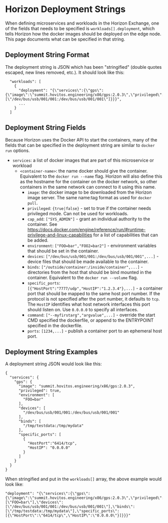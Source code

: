 # Horizon Deployment Strings

When defining microservices and workloads in the Horizon Exchange, one of the fields that needs to be specified is `workloads[].deployment`, which tells Horizon how the docker images should be deployed on the edge node. This page documents what can be specified in that string.

## Deployment String Format

The deployment string is JSON which has been "stringified" (double quotes escaped, new lines removed, etc.). It should look like this:

```
  "workloads": [
    {
      "deployment": "{\"services\":{\"gps\":{\"image\":\"summit.hovitos.engineering/x86/gps:2.0.3\",\"privileged\":true,\"devices\":[\"/dev/bus/usb/001/001:/dev/bus/usb/001/001\"]}}}",
      ...
    }
  ]
```

## Deployment String Fields

Because Horizon uses the Docker API to start the containers, many of the fields that can be specified in the deployment string are similar to `docker run` options.

- `services`: a list of docker images that are part of this microservice or workload
  - `<container-name>`: the name docker should give the container. Equivalent to the `docker run --name` flag. Horizon will also define this as the hostname for the container on the docker network, so other containers in the same network can connect to it using this name.
    - `image`: the docker image to be downloaded from the Horizon image server. The same name:tag format as used for `docker pull`.
    - `privileged`: `{true|false}` - set to true if the container needs privileged mode. Can not be used for workloads.
    - `cap_add`: `["SYS_ADMIN"]` - grant an individual authority to the container. See https://docs.docker.com/engine/reference/run/#runtime-privilege-and-linux-capabilities for a list of capabilities that can be added.
    - `environment`: `["FOO=bar","FOO2=bar2"]` - environment variables that should be set in the container.
    - `devices`: `["/dev/bus/usb/001/001:/dev/bus/usb/001/001",...]` - device files that should be made available to the container.
    - `binds`: `["/outside/container:/inside/container",...]` - directories from the host that should be bind mounted in the container. Equivalent to the `docker run --volume` flag.
    - `specific_ports`: `[{"HostPort":"7777/udp","HostIP":"1.2.3.4"},...]` - a container port that should be mapped to the same host port number. If the protocol is not specified after the port number, it defaults to `tcp`. The `HostIP` identifies what host network interfaces this port should listen on. Use `0.0.0.0` to specify all interfaces.
    - `command`: `["--myfirstarg","argvalue",...]` - override the start CMD specified the dockerfile, or append to the ENTRYPOINT specified in the dockerfile.
    - `ports`: `[1234,...]` - publish a container port to an ephemeral host port.

## Deployment String Examples

A deployment string JSON would look like this:

```
{
  "services": {
    "gps": {
      "image": "summit.hovitos.engineering/x86/gps:2.0.3",
      "privileged": true,
      "environment": [
        "FOO=bar"
      ],
      "devices": [
        "/dev/bus/usb/001/001:/dev/bus/usb/001/001"
      ],
      "binds": [
        "/tmp/testdata:/tmp/mydata"
      ],
      "specific_ports": [
        {
          "HostPort":"6414/tcp",
          "HostIP": "0.0.0.0"
        }
      ]
    }
  }
}
```

When stringified and put in the `workloads[]` array, the above example would look like:

```
"deployment": "{\"services\":{\"gps\":{\"image\":\"summit.hovitos.engineering/x86/gps:2.0.3\",\"privileged\":true,\"environment\":[\"FOO=bar\"],\"devices\":[\"/dev/bus/usb/001/001:/dev/bus/usb/001/001\"],\"binds\":[\"/tmp/testdata:/tmp/mydata\"],\"specific_ports\":[{\"HostPort\":\"6414/tcp\",\"HostIP\":\"0.0.0.0\"}]}}}"
```
